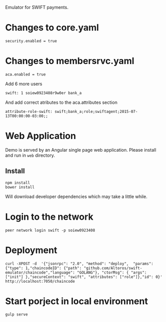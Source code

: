 Emulator for SWIFT payments. 

# Changes to core.yaml 

    security.enabled = true

# Changes to membersrvc.yaml 

    aca.enabled = true

Add 6 more users

    swift: 1 soiew0923408r9w0er bank_a  


And add correct atributes to the aca.attributes section

    attribute-role-swift: swift;bank_a;role;swiftagent;2015-07-13T00:00:00-03:00;;

# Web Application
Demo is served by an Angular single page web application. Please install and run in `web` directory.

## Install
```
npm install
bower install
```
Will download developer dependencies which may take a little while.

# Login to the network
    peer network login swift -p soiew0923408

# Deployment  

    curl -XPOST -d  '{"jsonrpc": "2.0", "method": "deploy",  "params": {"type": 1,"chaincodeID": {"path": "github.com/Altoros/swift-emulator/chaincode","language": "GOLANG"}, "ctorMsg": { "args": ["init"] },"secureContext": "swift", "attributes": ["role"]},"id": 0}' http://localhost:7050/chaincode

# Start porject in local environment
  
    gulp serve


